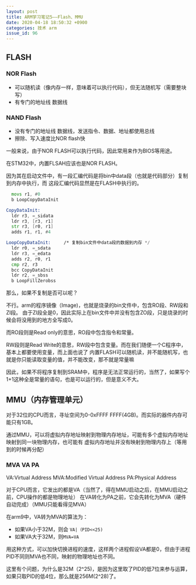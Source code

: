 ```yaml
---
layout: post
title: ARM学习笔记5——Flash、MMU
date: 2020-04-18 18:50:32 +0900
categories: 技术 arm
issue_id: 96
---
```


## FLASH

### NOR Flash

- 可以随机读（像内存一样，意味着可以执行代码），但无法随机写（需要整块写）
- 有专门的地址线 数据线

### NAND Flash

- 没有专门的地址线 数据线，发送指令、数据、地址都使用总线
- 擦除、写入速度比NOR flash快
 
一般来说，由于NOR FLASH可以执行代码，因此常用来作为BIOS等用途。

在STM32中，内置FLSAH应该也是NOR FLASH。

因为其在启动文件中，有一段汇编代码是将bin中data段（也就是代码部分）复制到内存中执行，而
这段汇编代码显然是在FLASH中执行的。

```asm
  movs r1, #0
  b LoopCopyDataInit

CopyDataInit:
  ldr r3, =_sidata
  ldr r3, [r3, r1]
  str r3, [r0, r1]
  adds r1, r1, #4

LoopCopyDataInit:     /* 复制bin文件中data段的数据到内存 */
  ldr r0, =_sdata
  ldr r3, =_edata
  adds r2, r0, r1
  cmp r2, r3
  bcc CopyDataInit
  ldr r2, =_sbss
  b LoopFillZerobss
```

那么，如果不复制是否可以呢？

不行。arm的程序镜像（Image)，也就是烧录的bin文件中，包含RO段、RW段和ZI段。
由于ZI段全是0，因此实际上在bin文件中并没有包含ZO段，只是烧录的时候会将没用到的地方全写成0。

而RO段则是Read only的意思，RO段中包含指令和常量。

RW段则是Read Write的意思，RW段中包含变量。而在我们随便一个C程序中，基本上都要使用变量，而上面也说了
内置FLASH可以随机读，并不能随机写，也就是你只能读取变量的值，并不能改变，那不就是常量嘛

因此，如果不将程序复制到SRAM中，程序是无法正常运行的，当然了，如果写个1+1这种全是常量的语句，也是可以运行的，但是意义不大。


## MMU（内存管理单元）

对于32位的CPU而言，寻址空间为0-0xFFFF FFFF(4GB)。而实际的器件内存可能只有1GB。

通过MMU，可以将虚拟内存地址映射到物理内存地址，可能有多个虚拟内存地址映射到同一块物理内存，也可能有
虚拟内存地址并没有映射到物理内存上（等用到的时候再分配）

### MVA VA PA

VA:Virtual Address
MVA:Modified Virtual Address
PA:Physical Address

对于CPU而言，它发出的都是VA（当然了，得在MMU启动之后，在MMU启动之前，CPU操作的都是物理地址）
在VA转化为PA之前，它会先转化为MVA（硬件自动完成）（MMU只能看得见MVA）

在arm9中，VA转为MVA的算法为：

- 如果VA小于32M，则会 `VA|（PID<<25)`
- 如果VA大于32M，则`MVA=VA`
  
用这种方式，可以加快切换进程的速度，这样两个进程假设VA都是0，但由于进程PID不同则MVA也不同，映射的物理地址也不同。

这里有个问题，为什么是32M（2^25)，是因为这里取了PID的低7位来参与运算，如果只取PID的低4位，那么就是256M(2^28)了。


